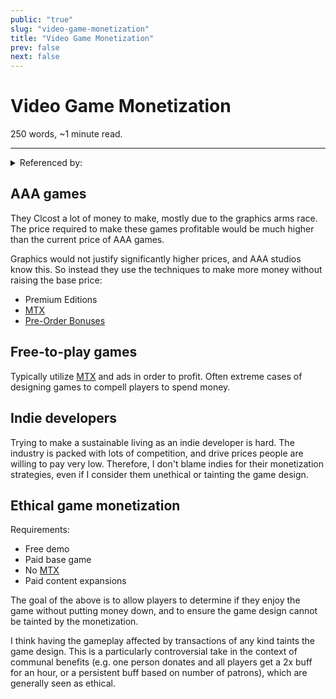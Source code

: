 ```yaml
---
public: "true"
slug: "video-game-monetization"
title: "Video Game Monetization"
prev: false
next: false
---
```

<script setup>
import { data } from '../../git.data.ts';
import { useData } from 'vitepress';
const pageData = useData();
</script>
<h1 class="p-name">Video Game Monetization</h1>
<p>250 words, ~1 minute read. <span v-html="data[`site/${pageData.page.value.relativePath}`]" /></p>
<hr/>

<details><summary>Referenced by:</summary><a href="/garden/life-is-strange">Life is Strange</a></details>

## AAA games

They Clcost a lot of money to make, mostly due to the graphics arms race. The price required to make these games profitable would be much higher than the current price of AAA games.

Graphics would not justify significantly higher prices, and AAA studios know this. So instead they use the techniques to make more money without raising the base price:
- Premium Editions
- [MTX](/garden/mtx)
- [Pre-Order Bonuses](/garden/pre-order-bonuses)

## Free-to-play games

Typically utilize [MTX](/garden/mtx) and ads in order to profit. Often extreme cases of designing games to compell players to spend money.

## Indie developers

Trying to make a sustainable living as an indie developer is hard. The industry is packed with lots of competition, and drive prices people are willing to pay very low. Therefore, I don't blame indies for their monetization strategies, even if I consider them unethical or tainting the game design.

## Ethical game monetization

Requirements:
- Free demo
- Paid base game
- No [MTX](/garden/mtx)
- Paid content expansions

The goal of the above is to allow players to determine if they enjoy the game without putting money down, and to ensure the game design cannot be tainted by the monetization.

I think having the gameplay affected by transactions of any kind taints the game design. This is a particularly controversial take in the context of communal benefits (e.g. one person donates and all players get a 2x buff for an hour, or a persistent buff based on number of patrons), which are generally seen as ethical.